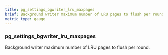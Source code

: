 ```yaml
---
title: pg_settings_bgwriter_lru_maxpages
brief: Background writer maximum number of LRU pages to flush per round.
metric_type: gauge
---
```

### pg_settings_bgwriter_lru_maxpages

Background writer maximum number of LRU pages to flush per round.